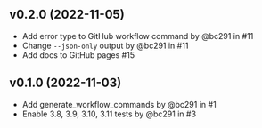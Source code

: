 ## v0.2.0 (2022-11-05)

- Add error type to GitHub workflow command by @bc291 in #11
- Change `--json-only` output by @bc291 in #11
- Add docs to GitHub pages #15


## v0.1.0 (2022-11-03)

- Add generate_workflow_commands by @bc291 in #1
- Enable 3.8, 3.9, 3.10, 3.11 tests by @bc291 in #3
